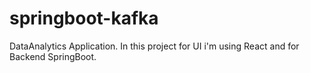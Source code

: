 # springboot-kafka
  DataAnalytics Application. In this project for UI i'm using React and for Backend SpringBoot.
